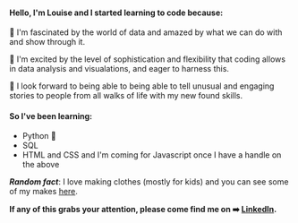 #### Hello, I'm Louise and I started learning to code because:
:stars: I'm fascinated by the world of data and amazed by what we can do with and show through it.

:stars: I'm excited by the level of sophistication and flexibility that coding allows in data analysis and visualations, and eager to harness this.

:stars: I look forward to being able to being able to tell unusual and engaging stories to people from all walks of life with my new found skills. 
   
#### So I've been learning:
* Python :snake:
* SQL
* HTML and CSS and I'm coming for Javascript once I have a handle on the above
    
***Random fact***: I love making clothes (mostly for kids) and you can see some of my makes [here](https://whalesandwhiskers.co.uk).
  
**If any of this grabs your attention, please come find me on :arrow_right: [LinkedIn](https://www.linkedin.com/in/louise-bishop-63786364/).**
